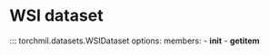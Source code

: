 # WSI dataset

::: torchmil.datasets.WSIDataset
    options:
        members:
            - __init__
            - __getitem__

